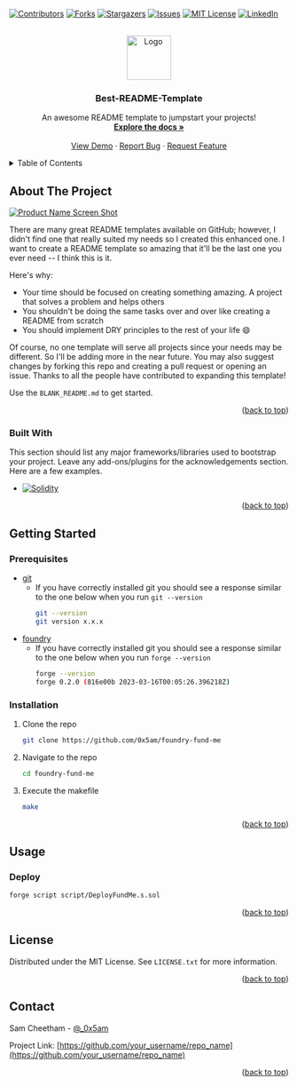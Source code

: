 <!-- Improved compatibility of back to top link: See: https://github.com/othneildrew/Best-README-Template/pull/73 -->
<a id="readme-top"></a>
<!--
*** Thanks for checking out the Best-README-Template. If you have a suggestion
*** that would make this better, please fork the repo and create a pull request
*** or simply open an issue with the tag "enhancement".
*** Don't forget to give the project a star!
*** Thanks again! Now go create something AMAZING! :D
-->



<!-- PROJECT SHIELDS -->
<!--
*** I'm using markdown "reference style" links for readability.
*** Reference links are enclosed in brackets [ ] instead of parentheses ( ).
*** See the bottom of this document for the declaration of the reference variables
*** for contributors-url, forks-url, etc. This is an optional, concise syntax you may use.
*** https://www.markdownguide.org/basic-syntax/#reference-style-links
-->
[![Contributors][contributors-shield]][contributors-url]
[![Forks][forks-shield]][forks-url]
[![Stargazers][stars-shield]][stars-url]
[![Issues][issues-shield]][issues-url]
[![MIT License][license-shield]][license-url]
[![LinkedIn][linkedin-shield]][linkedin-url]



<!-- PROJECT LOGO -->
<br />
<div align="center">
  <a href="https://github.com/othneildrew/Best-README-Template">
    <img src="images/logo.png" alt="Logo" width="80" height="80">
  </a>

  <h3 align="center">Best-README-Template</h3>

  <p align="center">
    An awesome README template to jumpstart your projects!
    <br />
    <a href="https://github.com/othneildrew/Best-README-Template"><strong>Explore the docs »</strong></a>
    <br />
    <br />
    <a href="https://github.com/othneildrew/Best-README-Template">View Demo</a>
    ·
    <a href="https://github.com/othneildrew/Best-README-Template/issues/new?labels=bug&template=bug-report---.md">Report Bug</a>
    ·
    <a href="https://github.com/othneildrew/Best-README-Template/issues/new?labels=enhancement&template=feature-request---.md">Request Feature</a>
  </p>
</div>



<!-- TABLE OF CONTENTS -->
<details>
  <summary>Table of Contents</summary>
  <ol>
    <li>
      <a href="#about-the-project">About The Project</a>
      <ul>
        <li><a href="#built-with">Built With</a></li>
      </ul>
    </li>
    <li>
      <a href="#getting-started">Getting Started</a>
      <ul>
        <li><a href="#prerequisites">Prerequisites</a></li>
        <li><a href="#installation">Installation</a></li>
      </ul>
    </li>
    <li><a href="#usage">Usage</a></li>
    <li><a href="#roadmap">Roadmap</a></li>
    <li><a href="#contributing">Contributing</a></li>
    <li><a href="#license">License</a></li>
    <li><a href="#contact">Contact</a></li>
    <li><a href="#acknowledgments">Acknowledgments</a></li>
  </ol>
</details>



<!-- ABOUT THE PROJECT -->
## About The Project

[![Product Name Screen Shot][product-screenshot]](https://example.com)

There are many great README templates available on GitHub; however, I didn't find one that really suited my needs so I created this enhanced one. I want to create a README template so amazing that it'll be the last one you ever need -- I think this is it.

Here's why:
* Your time should be focused on creating something amazing. A project that solves a problem and helps others
* You shouldn't be doing the same tasks over and over like creating a README from scratch
* You should implement DRY principles to the rest of your life :smile:

Of course, no one template will serve all projects since your needs may be different. So I'll be adding more in the near future. You may also suggest changes by forking this repo and creating a pull request or opening an issue. Thanks to all the people have contributed to expanding this template!

Use the `BLANK_README.md` to get started.

<p align="right">(<a href="#readme-top">back to top</a>)</p>



### Built With

This section should list any major frameworks/libraries used to bootstrap your project. Leave any add-ons/plugins for the acknowledgements section. Here are a few examples.

* [![Solidity][Solidity.logo]][Solidity-url]


<p align="right">(<a href="#readme-top">back to top</a>)</p>



<!-- GETTING STARTED -->
## Getting Started
### Prerequisites
* [git](https://git-scm.com/book/en/v2/Getting-Started-Installing-Git)
  * If you have correctly installed git you should see a response similar to the one below when you run ```git --version  ```
    ```sh
    git --version
    git version x.x.x
    ```
* [foundry](https://getfoundry.sh/)
  * If you have correctly installed git you should see a response similar to the one below when you run ```forge --version  ```
    ```sh
    forge --version
    forge 0.2.0 (816e00b 2023-03-16T00:05:26.396218Z)
    ```
### Installation


1. Clone the repo
   ```sh
   git clone https://github.com/0x5am/foundry-fund-me
   ```
2. Navigate to the repo
   ```sh
   cd foundry-fund-me
   ```
3. Execute the makefile
   ```sh
   make
   ```

<p align="right">(<a href="#readme-top">back to top</a>)</p>



<!-- USAGE EXAMPLES -->
## Usage
### Deploy
```sh
forge script script/DeployFundMe.s.sol
```
<p align="right">(<a href="#readme-top">back to top</a>)</p>

<!-- LICENSE -->
## License

Distributed under the MIT License. See `LICENSE.txt` for more information.

<p align="right">(<a href="#readme-top">back to top</a>)</p>



<!-- CONTACT -->
## Contact

Sam Cheetham - [@_0x5am](https://x.com/_0x5am_)

Project Link: [https://github.com/your_username/repo_name](https://github.com/your_username/repo_name)

<p align="right">(<a href="#readme-top">back to top</a>)</p>


<!-- MARKDOWN LINKS & IMAGES -->
<!-- https://www.markdownguide.org/basic-syntax/#reference-style-links -->
[contributors-shield]: https://img.shields.io/github/contributors/0x5am/foundry-fund-me.svg?style=for-the-badge
[contributors-url]: https://github.com/0x5am/foundry-fund-me/graphs/contributors
[forks-shield]: https://img.shields.io/github/forks/0x5am/foundry-fund-me.svg?style=for-the-badge
[forks-url]: https://github.com/0x5am/foundry-fund-me/network/members
[stars-shield]: https://img.shields.io/github/stars/0x5am/foundry-fund-me.svg?style=for-the-badge
[stars-url]: https://github.com/othneildrew/Best-README-Template/stargazers
[issues-shield]: https://img.shields.io/github/issues/0x5am/foundry-fund-me.svg?style=for-the-badge
[issues-url]: https://github.com/0x5am/foundry-fund-me/issues
[license-shield]: https://img.shields.io/github/license/0x5am/foundry-fund-me.svg?style=for-the-badge
[license-url]: https://github.com/0x5am/foundry-fund-me/blob/master/LICENSE.txt
[linkedin-shield]: https://img.shields.io/badge/-LinkedIn-black.svg?style=for-the-badge&logo=linkedin&colorB=555
[linkedin-url]: https://linkedin.com/in/othneildrew
[product-screenshot]: images/screenshot.png
[Solidity.logo]: https://img.shields.io/badge/solidity-%5E0.8.0-orange
[Solidity-url]: https://soliditylang.org/

